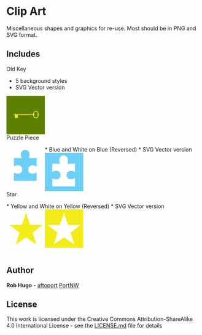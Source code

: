# Clip Art

Miscellaneous shapes and graphics for re-use. Most should be in PNG and SVG format.

## Includes

Old Key
* 5 background styles
* SVG Vector version
<img align="left" width="100" src="https://github.com/aftoport/clip-art/blob/master/old-key/old-key-001.png">

<p style="clear: left;">Puzzle Piece</p>
* Blue and White on Blue (Reversed)
* SVG Vector version
<img align="left" width="100" src="https://github.com/aftoport/clip-art/blob/master/puzzle-piece/puzzle-piece-blue.png">
<img align="left" width="100" src="https://github.com/aftoport/clip-art/blob/master/puzzle-piece/puzzle-piece-blue-reversed.png">

<p style="clear: left;">Star</p>
* Yellow and White on Yellow (Reversed)
* SVG Vector version
<img align="left" width="100" src="https://github.com/aftoport/clip-art/blob/master/star/star-yellow.png">
<img align="left" width="100" src="https://github.com/aftoport/clip-art/blob/master/star/star-yellow-reversed.png">


<p style="clear: left;">&nbsp;</p>

## Author

**Rob Hugo** - [aftoport](https://github.com/aftoport)
[PortNW](https://portnw.com)

## License

This work is licensed under the Creative Commons Attribution-ShareAlike 4.0 International License - see the [LICENSE.md](LICENSE.md) file for details
